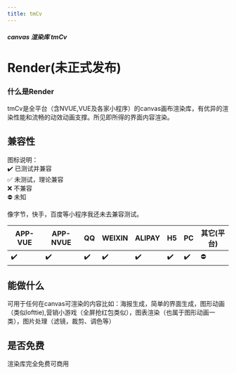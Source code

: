 ```yaml
---
title: tmCv
---
```



##### canvas 渲染库 tmCv

# Render(未正式发布)

### 什么是Render

tmCv是全平台（含NVUE,VUE及各家小程序）的canvas画布渲染库，有优异的渲染性能和流畅的动效动画支撑。所见即所得的界面内容渲染。<br>

## 兼容性

图标说明：<br>
:heavy_check_mark: 已测试并兼容 <br>
:white_check_mark: 未测试，理论兼容  <br>
:x: 不兼容 <br>
:no_entry: 未知 <br>

像字节，快手，百度等小程序我还未去兼容测试。

| APP-VUE | APP-NVUE | QQ | WEIXIN | ALIPAY | H5 | PC | 其它(平台) |
| --- | --- | --- | --- | --- | --- | --- | --- |
| :heavy_check_mark: | :heavy_check_mark: | :heavy_check_mark: | :heavy_check_mark: | :heavy_check_mark: | :heavy_check_mark: | :heavy_check_mark: | :no_entry: |

## 能做什么

可用于任何在canvas可渲染的内容比如：海报生成，简单的界面生成，图形动画（类似lofttie),营销小游戏（全屏抢红包类似），图表渲染（也属于图形动画一类），图片处理（滤镜，裁剪、调色等）

## 是否免费

渲染库完全免费可商用
